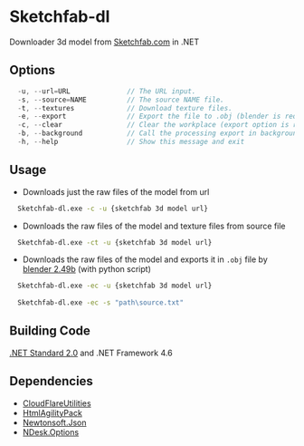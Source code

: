 # Sketchfab-dl
Downloader 3d model from [Sketchfab.com](https://sketchfab.com/) in .NET

## Options
```csharp
  -u, --url=URL              // The URL input.
  -s, --source=NAME          // The source NAME file.
  -t, --textures             // Download texture files.
  -e, --export               // Export the file to .obj (blender is required).
  -c, --clear                // Clear the workplace (export option is required).
  -b, --background           // Call the processing export in background (export option is required).
  -h, --help                 // Show this message and exit
```

## Usage
- Downloads just the raw files of the model from url
```bash
  Sketchfab-dl.exe -c -u {sketchfab 3d model url}
```

- Downloads the raw files of the model and texture files from source file
```bash
  Sketchfab-dl.exe -ct -u {sketchfab 3d model url}
```

- Downloads the raw files of the model and exports it in `.obj` file by [blender 2.49b](https://www.blender.org/) (with python script)
```bash
  Sketchfab-dl.exe -ec -u {sketchfab 3d model url}
  
  Sketchfab-dl.exe -ec -s "path\source.txt"
```

## Building Code
[.NET Standard 2.0](https://github.com/dotnet/standard/blob/master/docs/versions.md) and .NET Framework 4.6

## Dependencies
* [CloudFlareUtilities](https://www.nuget.org/packages/CloudFlareUtilities/)
* [HtmlAgilityPack](https://www.nuget.org/packages/HtmlAgilityPack)
* [Newtonsoft.Json](https://www.nuget.org/packages/Newtonsoft.Json)
* [NDesk.Options](https://www.nuget.org/packages/NDesk.Options)
